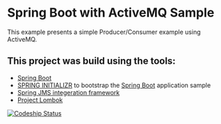 # Spring Boot with ActiveMQ Sample

This example presents a simple Producer/Consumer example using ActiveMQ.

## This project was build using the tools:

*   [Spring Boot](https://projects.spring.io/spring-boot/)
*   [SPRING INITIALIZR](http://start.spring.io/) to bootstrap the [Spring Boot](https://projects.spring.io/spring-boot/) application sample
*   [Spring JMS integeration framework](http://docs.spring.io/spring/docs/current/spring-framework-reference/html/jms.html)
*   [Project Lombok](https://projectlombok.org/)

[ ![Codeship Status](https://app.codeship.com/projects/da0cda80-f142-0134-0947-467ca4e448d3/status?branch=master)](https://app.codeship.com/projects/209337)
